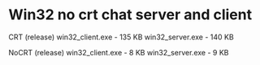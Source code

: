# Win32 no crt chat server and client

CRT (release)
win32_client.exe - 135 KB
win32_server.exe - 140 KB

NoCRT (release)
win32_client.exe - 8 KB
win32_server.exe - 9 KB